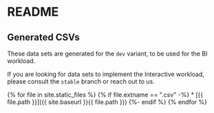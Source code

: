 # README
## Generated CSVs

These data sets are generated for the `dev` variant, to be used for the BI workload.

If you are looking for data sets to implement the Interactive workload, please consult the `stable` branch or reach out to us.

{% for file in site.static_files %}
  {% if file.extname == ".csv" -%}
    * [{{ file.path }}]({{ site.baseurl }}{{ file.path }})
  {%- endif %}
{% endfor %}
